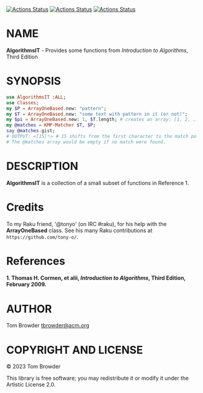 [![Actions Status](https://github.com/tbrowder/AlgorithmsIT/actions/workflows/linux.yml/badge.svg)](https://github.com/tbrowder/AlgorithmsIT/actions) [![Actions Status](https://github.com/tbrowder/AlgorithmsIT/actions/workflows/macos.yml/badge.svg)](https://github.com/tbrowder/AlgorithmsIT/actions) [![Actions Status](https://github.com/tbrowder/AlgorithmsIT/actions/workflows/windows.yml/badge.svg)](https://github.com/tbrowder/AlgorithmsIT/actions)

NAME
====

**AlgorithmsIT** - Provides some functions from *Introduction to Algorithms*, Third Edition

SYNOPSIS
========

```raku
use AlgorithmsIT :ALL;
use Classes;
my $P = ArrayOneBased.new: "pattern";
my $T = ArrayOneBased.new: "some text with pattern in it (or not)";
my $pi = ArrayOneBased.new: 1, $T.length; # creates an array: [1, 2, ..., $T.length]
my @matches = KMP-Matcher $T, $P;
say @matches.gist; 
# OUTPUT: «[15]␤» # 15 shifts from the first character to the match position
# The @matches array would be empty if no match were found.
```

DESCRIPTION
===========

**AlgorithmsIT** is a collection of a small subset of functions in Reference 1.

Credits
=======

To my Raku friend, '@tonyo' (on IRC #raku), for his help with the **ArrayOneBased** class. See his many Raku contributions at `https://github.com/tony-o/`.

References
==========

#### 1. Thomas H. Cormen, et alii, *Introduction to Algorithms*, Third Edition, February 2009.

AUTHOR
======

Tom Browder <tbrowder@acm.org>

COPYRIGHT AND LICENSE
=====================

© 2023 Tom Browder

This library is free software; you may redistribute it or modify it under the Artistic License 2.0.

